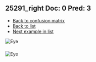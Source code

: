 ## 25291_right Doc: 0 Pred: 3
- [Back to confusion matrix](https://github.com/juliandewit/kaggle_retinopathy/blob/master/matrix.md)
- [Back to list](https://github.com/juliandewit/kaggle_retinopathy/blob/master/lists/03/list.md)
- [Next example in list](https://github.com/juliandewit/kaggle_retinopathy/blob/master/lists/03/25/25867_right.md)

![Eye](https://retinopaty.blob.core.windows.net/size1024/25291_right_0.jpeg)

### 

![Eye]()
